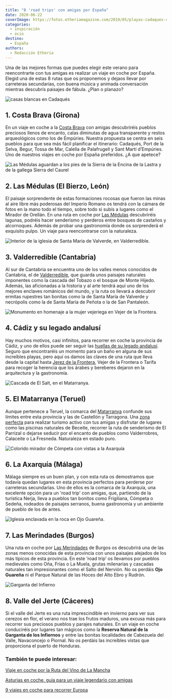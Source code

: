 ```yaml
---
title: "8 'road trips' con amigas por España"
date: 2020-06-22
coverImage: https://fotos.etheriamagazine.com/2019/05/playas-cadaques-costa-brva.jpg
categories: 
  - inspiración
  - ocio
destino: 
  - España
authors: 
  - Redacción Etheria
---
```


Una de las mejores formas que puedes elegir este verano para reencontrarte con tus amigas es realizar un viaje en coche por España. Elegid una de estas 8 rutas que os proponemos y dejaos llevar por carreteras secundarias, con buena música y animada conversación mientras descubrís paisajes de fábula. ¿Plan o planazo?

![casas blancas en Cadaqués](https://fotos.etheriamagazine.com/2019/05/playas-cadaques-costa-brva.jpg "Playa de Cadaqués (Costa Brava). © Félix Lorenzo")

## 1\. Costa Brava (Girona)

En un viaje en coche a la [Costa 
Brava](https://etheriamagazine.com/2019/05/28/pueblos-imprescindibles-viaje-amigas-costa-brava/) 
con amigas descubriréis pueblos preciosos llenos de encanto, calas diminutas de agua 
transparente y restos arqueológicos como los de Empúries. Nuestra propuesta se centra en 
seis pueblos para que sea más fácil planificar el itinerario: Cadaqués, Port de la 
Selva, Begur, Tossa de Mar, Calella de Palafrugell y Sant Martí d’Empúries. Uno de 
nuestros viajes en coche por España preferidos. ¿A que apetece? 

![Las Médulas aguardan a los pies de la Sierra de la Encina de la Lastra y de la gallega Sierra del Caurel](https://fotos.etheriamagazine.com/2020/04/viajar-sola-leon-medulas.jpg "Las Médulas aguardan a los pies de la Sierra de la Encina de la Lastra y de la gallega Sierra del Caurel (al fondo). © KR")

## 2\. Las Médulas (El Bierzo, León)

El paisaje sorprendente de estas formaciones rocosas que fueron las minas al aire libre 
más poderosas del Imperio Romano os tendrá con la cámara de fotos en la mano todo el 
tiempo, sobre todo si subís a lugares como el Mirador de Orellán. En una ruta en coche 
por [Las 
Médulas](https://etheriamagazine.com/2020/05/11/escapadas-por-espana-las-medulas-leon/) 
descubriréis lagunas, podréis hacer senderismo y perderos entre bosques de castaños y 
alcornoques. Además de probar una gastronomía donde os sorprenderá el exquisito pulpo. 
Un viaje para reencontrarse con la naturaleza. 

![Interior de la iglesia de Santa Maria de Valverde, en Valderredible.](https://fotos.etheriamagazine.com/2019/08/santa-maria-valverde-valderredible-e1565600806387.jpg "Iglesia de Santa Maria de Valverde, en Valderredible.")

## 3\. Valderredible (Cantabria)

Al sur de Cantabria se encuentra uno de los valles menos conocidos de Cantabria, el de [Valderredible](https://etheriamagazine.com/2019/08/26/que-ver-valderredible-cantabria/), 
que guarda unos paisajes naturales imponentes como la cascada del Tobazo o el bosque de 
Monte Hijedo. Además, las aficionadas a la historia y al arte tendrá aquí uno de los 
mejores enclaves románicos del mundo, y la ruta os llevará a descubrir ermitas rupestres 
tan bonitas como la de Santa María de Valverde y necrópolis como la de Santa María de 
Peñota o la de San Pantaleón. 

![Monumento en homenaje a la mujer vejeriega en Vejer de la Frontera.](https://fotos.etheriamagazine.com/2019/05/viaje-cadiz-mujer-tapada-vejer.jpg "Monumento en homenaje a la mujer vejeriega en Vejer de la Frontera. © K.R.")

## 4\. Cádiz y su legado andalusí

Hay muchos motivos, casi infinitos, para recorrer en coche la provincia de Cádiz, y uno 
de ellos puede ser seguir las [huellas de su legado 
andalusí](https://etheriamagazine.com/2019/05/20/viajar-con-amigas-que-hacer-en-cadiz/). 
Seguro que encontraréis un momento para un baño en alguna de sus increíbles playas, pero 
aquí os damos las claves de una ruta que lleva desde la capital hasta [Jerez de la 
Frontera](https://etheriamagazine.com/2020/06/10/viajes-por-espana-jerez-sola-o-con-amigas/), 
Vejer de la Frontera o Tarifa para recoger la herencia que los árabes y bereberes 
dejaron en la arquitectura y la gastronomía. 

![Cascada de El Salt, en el Matarranya.](https://fotos.etheriamagazine.com/2019/06/viaje-matarranya-el-salt.jpg "El Salt en la comarca de Matarranya. © Carmen Giró")

## 5\. El Matarranya (Teruel)

Aunque pertenece a Teruel, la comarca del [Matarranya](https://etheriamagazine.com/2019/07/16/que-hacer-en-matarranya-piscinas-naturales-verano/) 
confunde sus límites entre esta provincia y las de Castellón y Tarragona. Una [zona 
perfecta](http://matarranyaturismo.es) para realizar turismo activo con tus amigas y 
disfrutar de lugares como las piscinas naturales de Beceite, recorrer la ruta de 
senderismo de El Parrizal o dejarse seducir por el encanto de pueblos como Valderrobres, 
Calaceite o La Fresneda. Naturaleza en estado puro. 

![Colorido mirador de Cómpeta con vistas a la Axarquía](https://fotos.etheriamagazine.com/2020/06/viajar-sola-axarquia-mirador-competa.jpg "Mirador de Cómpeta, en la Axarquía malagueña. © Cristina Fernández")

## 6\. La Axarquía (Málaga)

Málaga siempre es un buen plan, y con esta ruta os demostramos que todavía quedan 
lugares en esta provincia perfectos para perderse por carreteras secundarias. Uno de 
ellos es la comarca de la Axarquía, una excelente opción para un 'road trip' con amigas, 
que, partiendo de la turística Nerja, lleva a pueblos tan bonitos como Frigiliana, 
Cómpeta o Sedeña, rodeados de paisajes serranos, buena gastronomía y un ambiente de 
pueblo de los de antes. 

![Iglesia enclavada en la roca en Ojo Guareña.](https://fotos.etheriamagazine.com/2019/05/ruta-merindades-ojo-guarena.jpg "Ojo Guareña es uno de los complejos kársticos más grandes del mundo. © KR")

## 7\. Las Merindades (Burgos)

Una ruta en coche por [Las 
Merindades](https://etheriamagazine.com/2019/06/04/que-ver-hacer-ruta-merindades-burgos/) 
de Burgos os descubrirá una de las zonas menos conocidas de esta provincia con unos 
paisajes alejados de los más típicos de esta provincia. En este ‘road trip’ os llevamos 
por pueblos medievales como Oña, Frías o La Muela, grutas milenarias y cascadas 
naturales tan impresionantes como el Salto del Nervión. No os perdáis **Ojo Guareña** ni 
el Parque Natural de las Hoces del Alto Ebro y Rudrón. 

![Garganta del Infierno](https://fotos.etheriamagazine.com/2020/06/garganta-infierno-los-pilones-caceres.jpg "Garganta de los Infiernos, en el Valle del Jerte.")

## 8\. Valle del Jerte (Cáceres)

Si el valle del Jerte es una ruta imprescindible en invierno para ver sus cerezos en 
flor, el verano nos trae los frutos maduros, una excusa más para recorrer sus preciosos 
pueblos y parajes naturales. En un viaje en coche conduciréis por lugares tan mágicos 
como la **Reserva Natural de la Garganta de los Infiernos** y entre las bonitas 
localidades de Cabezuela del Valle, Navaconcejo o Piornal. No os perdáis las increíbles 
vistas que proporciona el puerto de Honduras. 

### También te puede interesar:

[Viaje en coche por la Ruta del Vino de La 
Mancha](https://etheriamagazine.com/2019/03/20/ruta-del-vino-de-la-mancha/) 

[Asturias en coche, guía para un viaje legendario con 
amigas](https://etheriamagazine.com/2022/01/17/asturias-en-coche-guia-imprescindible/) 

[9 viajes en coche para recorrer 
Europa](https://etheriamagazine.com/2020/03/23/road-trips-por-europa-verano-viajes-en-coche/)
